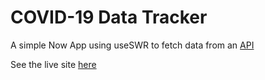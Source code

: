 # COVID-19 Data Tracker

A simple Now App using useSWR to fetch data from an [API](https://covid19api.com)

See the live site [here](https://coviddata.now.sh/)
